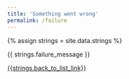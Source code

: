 ```yaml
---
title: 'Something went wrong'
permalink: /failure
---
```

<div style="grid-column: 2 / span 6">

<style> 
{% include css/styles.css %}
main > header { grid-column: 2 / span 6; }
</style>

{% assign strings = site.data.strings %}
<div>
{{ strings.failure_message }}
</div>


<a href="../course-list">{{strings.back_to_list_link}}</a>
</div>